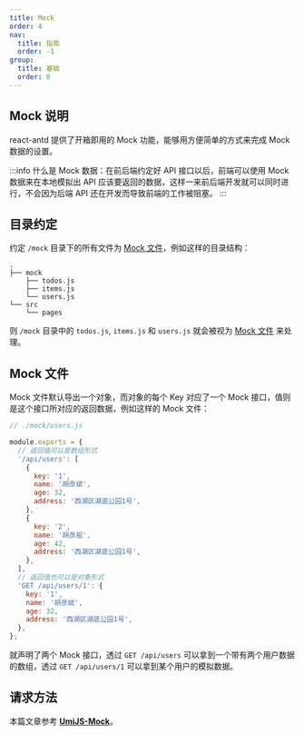 ```yaml
---
title: Mock
order: 4
nav:
  title: 指南
  order: -1
group:
  title: 基础
  order: 0
---
```


## Mock 说明

react-antd 提供了开箱即用的 Mock 功能，能够用方便简单的方式来完成 Mock 数据的设置。

:::info
什么是 Mock 数据：在前后端约定好 API 接口以后，前端可以使用 Mock 数据来在本地模拟出 API 应该要返回的数据，这样一来前后端开发就可以同时进行，不会因为后端 API 还在开发而导致前端的工作被阻塞。
:::

## 目录约定

约定 `/mock` 目录下的所有文件为 [Mock 文件](/guide/mock#mock-文件)，例如这样的目录结构：

```
.
├── mock
    ├── todos.js
    ├── items.js
    └── users.js
└── src
    └── pages
```

则 `/mock` 目录中的 `todos.js`, `items.js` 和 `users.js` 就会被视为 [Mock 文件](/guide/mock#mock-文件) 来处理。

## Mock 文件

Mock 文件默认导出一个对象，而对象的每个 Key 对应了一个 Mock 接口，值则是这个接口所对应的返回数据，例如这样的 Mock 文件：

```js
// ./mock/users.js

module.exports = {
  // 返回值可以是数组形式
  '/api/users': [
    {
      key: '1',
      name: '胡彦斌',
      age: 32,
      address: '西湖区湖底公园1号',
    },
    {
      key: '2',
      name: '胡彦祖',
      age: 42,
      address: '西湖区湖底公园1号',
    },
  ],
  // 返回值也可以是对象形式
  'GET /api/users/1': {
    key: '1',
    name: '胡彦斌',
    age: 32,
    address: '西湖区湖底公园1号',
  },
};
```

就声明了两个 Mock 接口，透过 `GET /api/users` 可以拿到一个带有两个用户数据的数组，透过 `GET /api/users/1` 可以拿到某个用户的模拟数据。

## 请求方法

本篇文章参考 **[UmiJS-Mock](https://umijs.org/docs/guides/mock)**。
